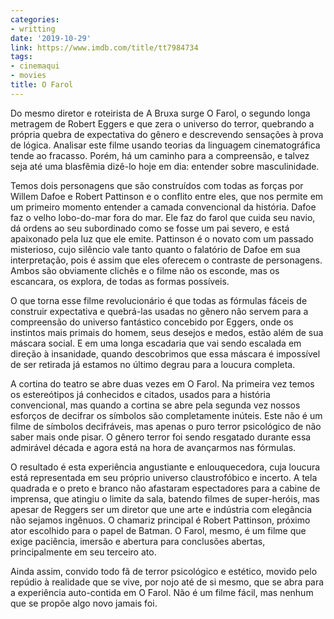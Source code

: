 ```yaml
---
categories:
- writting
date: '2019-10-29'
link: https://www.imdb.com/title/tt7984734
tags:
- cinemaqui
- movies
title: O Farol
---
```


Do mesmo diretor e roteirista de A Bruxa surge O Farol, o segundo longa metragem de Robert Eggers e que zera o universo do terror, quebrando a própria quebra de expectativa do gênero e descrevendo sensações à prova de lógica. Analisar este filme usando teorias da linguagem cinematográfica tende ao fracasso. Porém, há um caminho para a compreensão, e talvez seja até uma blasfêmia dizê-lo hoje em dia: entender sobre masculinidade.

Temos dois personagens que são construídos com todas as forças por Willem Dafoe e Robert Pattinson e o conflito entre eles, que nos permite em um primeiro momento entender a camada convencional da história. Dafoe faz o velho lobo-do-mar fora do mar. Ele faz do farol que cuida seu navio, dá ordens ao seu subordinado como se fosse um pai severo, e está apaixonado pela luz que ele emite. Pattinson é o novato com um passado misterioso, cujo silêncio vale tanto quanto o falatório de Dafoe em sua interpretação, pois é assim que eles oferecem o contraste de personagens. Ambos são obviamente clichês e o filme não os esconde, mas os escancara, os explora, de todas as formas possíveis.

O que torna esse filme revolucionário é que todas as fórmulas fáceis de construir expectativa e quebrá-las usadas no gênero não servem para a compreensão do universo fantástico concebido por Eggers, onde os instintos mais primais do homem, seus desejos e medos, estão além de sua máscara social. E em uma longa escadaria que vai sendo escalada em direção à insanidade, quando descobrimos que essa máscara é impossível de ser retirada já estamos no último degrau para a loucura completa.

A cortina do teatro se abre duas vezes em O Farol. Na primeira vez temos os estereótipos já conhecidos e citados, usados para a história convencional, mas quando a cortina se abre pela segunda vez nossos esforços de decifrar os símbolos são completamente inúteis. Este não é um filme de símbolos decifráveis, mas apenas o puro terror psicológico de não saber mais onde pisar. O gênero terror foi sendo resgatado durante essa admirável década e agora está na hora de avançarmos nas fórmulas.

O resultado é esta experiência angustiante e enlouquecedora, cuja loucura está representada em seu próprio universo claustrofóbico e incerto. A tela quadrada e o preto e branco não afastaram espectadores para a cabine de imprensa, que atingiu o limite da sala, batendo filmes de super-heróis, mas apesar de Reggers ser um diretor que une arte e indústria com elegância não sejamos ingênuos. O chamariz principal é Robert Pattinson, próximo ator escolhido para o papel de Batman. O Farol, mesmo, é um filme que exige paciência, imersão e abertura para conclusões abertas, principalmente em seu terceiro ato.

Ainda assim, convido todo fã de terror psicológico e estético, movido pelo repúdio à realidade que se vive, por nojo até de si mesmo, que se abra para a experiência auto-contida em O Farol. Não é um filme fácil, mas nenhum que se propõe algo novo jamais foi.

